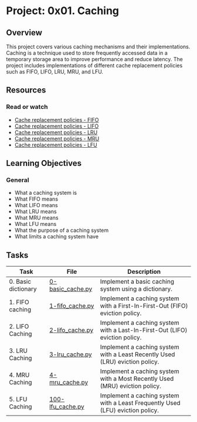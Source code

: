 # Project: 0x01. Caching

## Overview

This project covers various caching mechanisms and their implementations. Caching is a technique used to store frequently accessed data in a temporary storage area to improve performance and reduce latency. The project includes implementations of different cache replacement policies such as FIFO, LIFO, LRU, MRU, and LFU.

## Resources

### Read or watch

* [Cache replacement policies - FIFO](https://en.wikipedia.org/wiki/Cache_replacement_policies#First_In_First_Out_(FIFO))
* [Cache replacement policies - LIFO](https://en.wikipedia.org/wiki/Cache_replacement_policies#Last_In_First_Out_(LIFO))
* [Cache replacement policies - LRU](https://en.wikipedia.org/wiki/Cache_replacement_policies#Least_Recently_Used_(LRU))
* [Cache replacement policies - MRU](https://en.wikipedia.org/wiki/Cache_replacement_policies#Most_Recently_Used_(MRU))
* [Cache replacement policies - LFU](https://en.wikipedia.org/wiki/Cache_replacement_policies#Least-Frequently_Used_(LFU))

## Learning Objectives

### General

* What a caching system is
* What FIFO means
* What LIFO means
* What LRU means
* What MRU means
* What LFU means
* What the purpose of a caching system
* What limits a caching system have

## Tasks

| Task                | File                                   | Description                                                                 |
|---------------------|----------------------------------------|-----------------------------------------------------------------------------|
| 0. Basic dictionary | [0-basic_cache.py](./0-basic_cache.py) | Implement a basic caching system using a dictionary.                        |
| 1. FIFO caching     | [1-fifo_cache.py](./1-fifo_cache.py)   | Implement a caching system with a First-In-First-Out (FIFO) eviction policy.|
| 2. LIFO Caching     | [2-lifo_cache.py](./2-lifo_cache.py)   | Implement a caching system with a Last-In-First-Out (LIFO) eviction policy. |
| 3. LRU Caching      | [3-lru_cache.py](./3-lru_cache.py)     | Implement a caching system with a Least Recently Used (LRU) eviction policy.|
| 4. MRU Caching      | [4-mru_cache.py](./4-mru_cache.py)     | Implement a caching system with a Most Recently Used (MRU) eviction policy. |
| 5. LFU Caching      | [100-lfu_cache.py](./100-lfu_cache.py) | Implement a caching system with a Least Frequently Used (LFU) eviction policy.|
